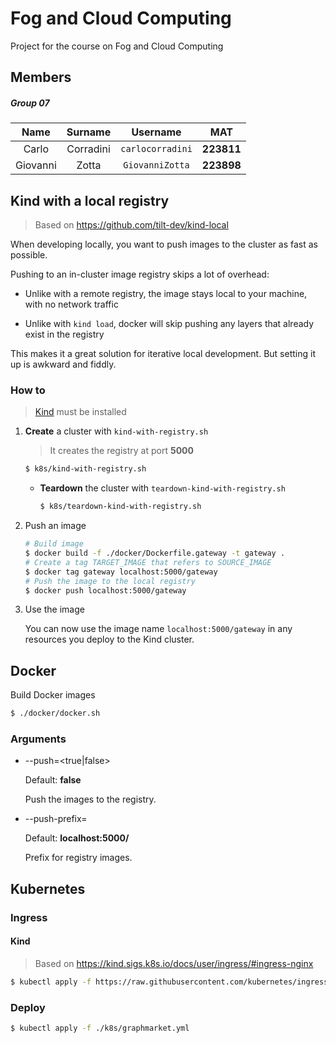 # Fog and Cloud Computing

Project for the course on Fog and Cloud Computing

## Members

##### Group 07

|   Name   |  Surname  |     Username     |    MAT     |
| :------: | :-------: | :--------------: | :--------: |
|  Carlo   | Corradini | `carlocorradini` | **223811** |
| Giovanni |   Zotta   | `GiovanniZotta`  | **223898** |

## Kind with a local registry

> Based on <https://github.com/tilt-dev/kind-local>

When developing locally, you want to push images to the cluster as fast as possible.

Pushing to an in-cluster image registry skips a lot of overhead:

- Unlike with a remote registry, the image stays local to your machine, with no network traffic

- Unlike with `kind load`, docker will skip pushing any layers that already exist in the registry

This makes it a great solution for iterative local development. But setting it up is awkward and fiddly.

### How to

> [Kind](https://github.com/kubernetes-sigs/kind) must be installed

1. **Create** a cluster with `kind-with-registry.sh`

   > It creates the registry at port **5000**

   ```bash
   $ k8s/kind-with-registry.sh
   ```

   - **Teardown** the cluster with `teardown-kind-with-registry.sh`

     ```bash
     $ k8s/teardown-kind-with-registry.sh
     ```

2. Push an image

   ```bash
   # Build image
   $ docker build -f ./docker/Dockerfile.gateway -t gateway .
   # Create a tag TARGET_IMAGE that refers to SOURCE_IMAGE
   $ docker tag gateway localhost:5000/gateway
   # Push the image to the local registry
   $ docker push localhost:5000/gateway
   ```

3. Use the image

   You can now use the image name `localhost:5000/gateway` in any resources you deploy to the Kind cluster.

## Docker

Build Docker images

```bash
$ ./docker/docker.sh
```

### Arguments

- --push=<true|false>

  Default: **false**

  Push the images to the registry.

- --push-prefix=<value>

  Default: **localhost:5000/**

  Prefix for registry images.

## Kubernetes

### Ingress

#### Kind

> Based on <https://kind.sigs.k8s.io/docs/user/ingress/#ingress-nginx>

```bash
$ kubectl apply -f https://raw.githubusercontent.com/kubernetes/ingress-nginx/master/deploy/static/provider/kind/deploy.yaml
```

### Deploy
```bash
$ kubectl apply -f ./k8s/graphmarket.yml
```